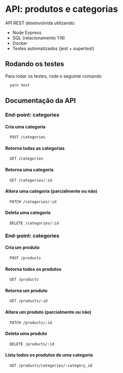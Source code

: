 
# API: produtos e categorias

API REST desenvolvida utilizando:
-  Node Express
- SQL (relacionamento 1:N) 
- Docker
- Testes automatizados (jest + supertest)


## Rodando os testes

Para rodar os testes, rode o seguinte comando

```bash
  yarn test
```


## Documentação da API

### End-point: categories


#### Cria uma categoria

```http
  POST /categories
```


#### Retorna todas as categorias

```http
  GET /categories
```

#### Retorna uma categoria

```http
  GET /categories/:id
```

#### Altera uma categoria (parcialmente ou não)
 
```http
  PATCH /categories/:id
```

#### Deleta uma categoria

```http
  DELETE /categories/:id
```

### End-point: categories


#### Cria um produto

```http
  POST /products
```
#### Retorna todos os produtos

```http
  GET /products
```

#### Retorna um produto

```http
  GET /products/:id
```

#### Altera um produto (parcialmente ou não)
 
```http
  PATCH /products/:id
```

#### Deleta uma produto

```http
  DELETE /products/:id
```
#### Lista todos os produtos de uma categoria

```http
  GET /products/categories/:category_id
```
